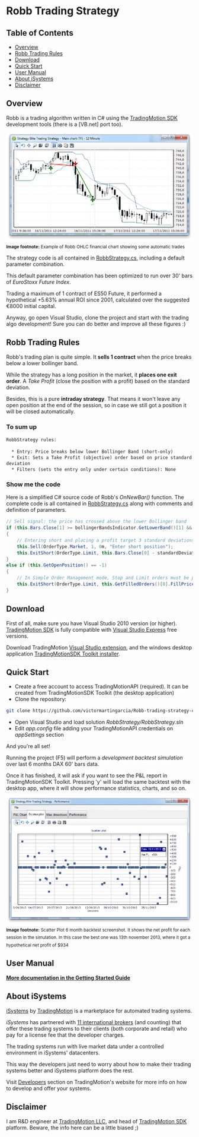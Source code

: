 Robb Trading Strategy
============================================

Table of Contents
----

* [Overview](#overview)
* [Robb Trading Rules](#Robb-trading-rules)
* [Download](#download)
* [Quick Start](#quick-start)
* [User Manual](#user-manual)
* [About iSystems](#about-isystems)
* [Disclaimer](#disclaimer)

Overview
----

Robb is a trading algorithm written in C# using the [TradingMotion SDK] development tools (there is a [VB.net] port too).

![Elite OHLC example chart](markdown_files/Elite_OHLC.png)
<sub>__Image footnote:__ Example of Robb OHLC financial chart showing some automatic trades</sub>

The strategy code is all contained in [RobbStrategy.cs], including a default parameter combination.

This default parameter combination has been optimized to run over 30' bars of _EuroStoxx Future Index_.

Trading a maximum of 1 contract of ES50 Future, it performed a hypothetical +5.63% annual ROI since 2001, calculated over the suggested €8000 initial capital.

Anyway, go open Visual Studio, clone the project and start with the trading algo development! Sure you can do better and improve all these figures :)

Robb Trading Rules
----

Robb's trading plan is quite simple. It __sells 1 contract__ when the price breaks below a lower bollinger band.

While the strategy has a long position in the market, it __places one exit order__. A _Take Profit_ (close the position with a profit) based on the standard deviation.

Besides, this is a pure __intraday strategy__. That means it won't leave any open position at the end of the session, so in case we still got a position it will be closed automatically.

### To sum up ###
```
RobbStrategy rules:

  * Entry: Price breaks below lower Bollinger Band (short-only)
  * Exit: Sets a Take Profit (objective) order based on price standard deviation
  * Filters (sets the entry only under certain conditions): None
```

### Show me the code ###

Here is a simplified C# source code of Robb's _OnNewBar()_ function. The complete code is all contained in [RobbStrategy.cs] along with comments and definition of parameters.

```csharp
// Sell signal: the price has crossed above the lower Bollinger band
if (this.Bars.Close[1] >= bollingerBandsIndicator.GetLowerBand()[1] && this.Bars.Close[0] < bollingerBandsIndicator.GetLowerBand()[0] && this.GetOpenPosition() == 0)
{
    // Entering short and placing a profit target 3 standard deviations below the current market price
    this.Sell(OrderType.Market, 1, 0m, "Enter short position");
    this.ExitShort(OrderType.Limit, this.Bars.Close[0] - standardDeviationIndicator.GetStdDev()[0], "Exit short position (profit target)");
}
else if (this.GetOpenPosition() == -1)
{
    // In Simple Order Management mode, Stop and Limit orders must be placed at every bar
    this.ExitShort(OrderType.Limit, this.GetFilledOrders()[0].FillPrice - standardDeviationIndicator.GetStdDev()[0], "Exit short position (profit target)");
}
```

Download
----

First of all, make sure you have Visual Studio 2010 version (or higher). [TradingMotion SDK] is fully compatible with [Visual Studio Express] free versions.

Download TradingMotion [Visual Studio extension], and the windows desktop application [TradingMotionSDK Toolkit installer].


Quick Start
----

* Create a free account to access TradingMotionAPI (required). It can be created from TradingMotionSDK Toolkit (the desktop application)
* Clone the repository:
```sh
git clone https://github.com/victormartingarcia/Robb-trading-strategy-csharp
```
* Open Visual Studio and load solution _RobbStrategy/RobbStrategy.sln_
* Edit _app.config_ file adding your TradingMotionAPI credentials on _appSettings_ section

And you're all set!

Running the project (F5) will perform a _development backtest simulation_ over last 6 months DAX 60' bars data.

Once it has finished, it will ask if you want to see the P&L report in TradingMotionSDK Toolkit. Pressing 'y' will load the same backtest with the desktop app, where it will show performance statistics, charts, and so on.

![Elite Scatter Plot](markdown_files/Elite_Scatter_Plot.png)
<sub>__Image footnote:__ Scatter Plot 6 month backtest screenshot. It shows the net profit for each session in the simulation. In this case the best one was 13th november 2013, where it got a hypothetical net profit of $934</sub>

User Manual
----

__[More documentation in the Getting Started Guide]__

About iSystems
----

[iSystems] by [TradingMotion] is a marketplace for automated trading systems.

_iSystems_ has partnered with [11 international brokers](http://www.tradingmotion.com/Brokers) (and counting) that offer these trading systems to their clients (both corporate and retail) who pay for a license fee that the developer charges.

The trading systems run with live market data under a controlled environment in iSystems' datacenters.

This way the developers just need to worry about how to make their trading systems better and iSystems platform does the rest.

Visit [Developers] section on TradingMotion's website for more info on how to develop and offer your systems.

Disclaimer
----

I am R&D engineer at [TradingMotion LLC], and head of [TradingMotion SDK] platform. Beware, the info here can be a little biased ;)

  [VB.net port]: https://github.com/victormartingarcia/Robb-trading-strategy-vbnet
  [TradingMotion SDK]: http://sdk.tradingmotion.com
  [RobbStrategy.cs]: RobbStrategy/RobbStrategy.cs
  [iSystems platform]: https://www.isystems.com
  [iSystems.com]: https://www.isystems.com
  [iSystems]: https://www.isystems.com
  [Intr Elite 10' MR 2.0 -0.1]: https://automated.isystems.com/Systems/PerformanceSheet/10297
  [TradingMotion LLC]: http://www.tradingmotion.com
  [TradingMotion]: http://www.tradingmotion.com
  [Developers]: http://www.tradingmotion.com/Strategies/Developers
  [Visual Studio Express]: http://www.visualstudio.com/en-us/downloads#d-2010-express
  [TradingMotion SDK website]: http://sdk.tradingmotion.com
  [TradingMotionSDK Toolkit installer]: http://sdk.tradingmotion.com/files/TradingMotionSDKInstaller.msi
  [Visual Studio extension]: http://sdk.tradingmotion.com/files/TradingMotionSDK_VisualStudio.vsix
  [More documentation in the Getting Started Guide]: http://sdk.tradingmotion.com/GettingStarted
